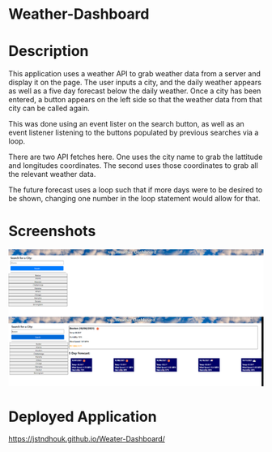 # Weather-Dashboard

# Description
This application uses a weather API to grab weather data from a server and display it on the page.  The user inputs a city, and the daily weather appears as well as a five day forecast below the daily weather.  Once a city has been entered, a button appears on the left side so that the weather data from that city can be called again.  

This was done using an event lister on the search button, as well as an event listener listening to the buttons populated by previous searches via a loop.  

There are two API fetches here.  One uses the city name to grab the lattitude and longitudes coordinates.  The second uses those coordinates to grab all the relevant weather data.  

The future forecast uses a loop such that if more days were to be desired to be shown, changing one number in the loop statement would allow for that.

# Screenshots
![Image output](./assets/images/capture1.png)
![Image output](./assets/images/capture2.png)

# Deployed Application
https://jstndhouk.github.io/Weater-Dashboard/
